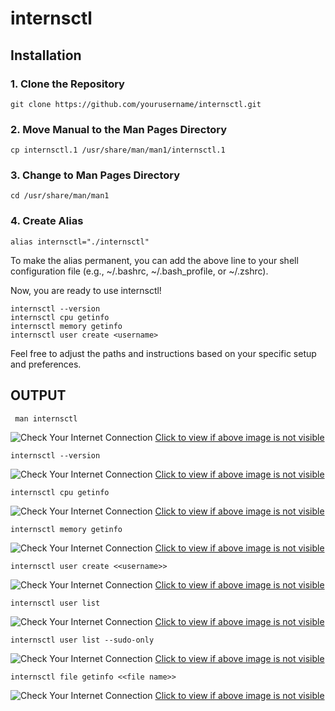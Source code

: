 # internsctl

## Installation

### 1. Clone the Repository

    git clone https://github.com/yourusername/internsctl.git
    
### 2. Move Manual to the Man Pages Directory

    cp internsctl.1 /usr/share/man/man1/internsctl.1



### 3. Change to Man Pages Directory

    cd /usr/share/man/man1

### 4. Create Alias

    alias internsctl="./internsctl"

To make the alias permanent, you can add the above line to your shell configuration file (e.g., ~/.bashrc, ~/.bash_profile, or ~/.zshrc).

Now, you are ready to use internsctl!

    internsctl --version
    internsctl cpu getinfo
    internsctl memory getinfo
    internsctl user create <username>
Feel free to adjust the paths and instructions based on your specific setup and preferences.


## OUTPUT

     man internsctl
![Check Your Internet Connection](https://photos.app.goo.gl/BQF1WFUgXwwxPSKV7)
[Click to view if above image is not visible](https://photos.app.goo.gl/BQF1WFUgXwwxPSKV7)

    internsctl --version
![Check Your Internet Connection](https://photos.app.goo.gl/hymdFg2z1Ne9xzMA7)
[Click to view if above image is not visible](https://photos.app.goo.gl/hymdFg2z1Ne9xzMA7)

    internsctl cpu getinfo
![Check Your Internet Connection](https://photos.app.goo.gl/o9BRrddC5xY1hjBWA)
[Click to view if above image is not visible](https://photos.app.goo.gl/o9BRrddC5xY1hjBWA)

    internsctl memory getinfo
![Check Your Internet Connection](https://photos.app.goo.gl/UyyM6eDsFX25tGQVA)
[Click to view if above image is not visible](https://photos.app.goo.gl/UyyM6eDsFX25tGQVA)

    internsctl user create <<username>>
![Check Your Internet Connection](https://photos.app.goo.gl/tHn5K1UtwPohG3Un6)
[Click to view if above image is not visible](https://photos.app.goo.gl/tHn5K1UtwPohG3Un6)

    internsctl user list
![Check Your Internet Connection](https://photos.app.goo.gl/yfqdhf1qBg6C19LbA)
[Click to view if above image is not visible](https://photos.app.goo.gl/yfqdhf1qBg6C19LbA)

    internsctl user list --sudo-only
![Check Your Internet Connection](https://photos.app.goo.gl/QE6L3CpK2nLckjbb6)
[Click to view if above image is not visible](https://photos.app.goo.gl/QE6L3CpK2nLckjbb6)

    internsctl file getinfo <<file name>>
![Check Your Internet Connection](https://photos.app.goo.gl/geSrxKikPLNKWdzd7)
[Click to view if above image is not visible](https://photos.app.goo.gl/geSrxKikPLNKWdzd7)

    
 
    

